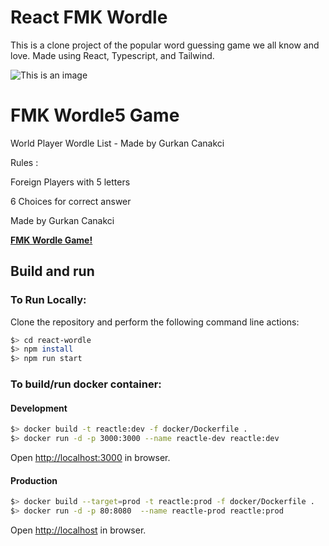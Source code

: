 # React FMK Wordle

This is a clone project of the popular word guessing game we all know and love. Made using React, Typescript, and Tailwind.

![This is an image](https://pbs.twimg.com/profile_banners/1467755506320252933/1643533301/1500x500)

# FMK Wordle5 Game

World Player Wordle List - Made by Gurkan Canakci

Rules : 

Foreign Players with 5 letters

6 Choices for correct answer



Made by Gurkan Canakci

[**FMK Wordle Game!**](https://fmkwordle-grknc.vercel.app/)

## Build and run

### To Run Locally:

Clone the repository and perform the following command line actions:

```bash
$> cd react-wordle
$> npm install
$> npm run start
```

### To build/run docker container:

#### Development

```bash
$> docker build -t reactle:dev -f docker/Dockerfile .
$> docker run -d -p 3000:3000 --name reactle-dev reactle:dev
```

Open [http://localhost:3000](http://localhost:3000) in browser.

#### Production

```bash
$> docker build --target=prod -t reactle:prod -f docker/Dockerfile .
$> docker run -d -p 80:8080  --name reactle-prod reactle:prod
```

Open [http://localhost](http://localhost) in browser.



